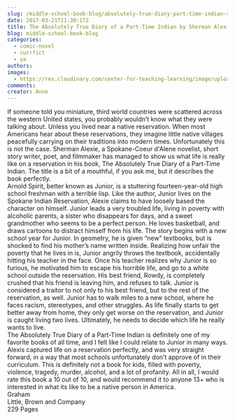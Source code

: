 ```yaml
---
slug: /middle-school-book-blog/absolutely-true-diary-part-time-indian-sherman-alexie
date: 2017-03-21T21:30:17Z
title: The Absolutely True Diary of a Part-Time Indian by Sherman Alexie
blog: middle-school-book-blog
categories:
  - comic-novel
  - currfict
  - ya
authors:
images:
  - https://res.cloudinary.com/center-for-teaching-learning/image/upload/v1659659090/6881eed3f57f35152cae7b85252d784d-199x300.jpg.jpg
comments:
creator: Anne
---
```


 If someone told you miniature, third world countries were scattered across the western United states, you probably wouldn’t know what they were talking about. Unless you lived near a native reservation. When most Americans hear about these reservations, they imagine little native villages peacefully carrying on their traditions into modern times. Unfortunately this is not the case. Sherman Alexie, a Spokane-Coeur d'Alene novelist, short story writer, poet, and filmmaker has managed to show us what life is really like on a reservation in his book, The Absolutely True Diary of a Part-Time Indian. The title is a bit of a mouthful, if you ask me, but it describes the book perfectly.<br />Arnold Spirit, better known as Junior, is a stuttering fourteen-year-old high school freshman with a terrible lisp. Like the author, Junior lives on the Spokane Indian Reservation, Alexie claims to have loosely based the character on himself. Junior leads a very troubled life, living in poverty with alcoholic parents, a sister who disappears for days, and a sweet grandmother who seems to be a perfect person. He loves basketball, and draws cartoons to distract himself from his life. The story begins with a new school year for Junior. In geometry, he is given “new” textbooks, but is shocked to find his mother’s name written inside. Realizing how unfair the poverty that he lives in is, Junior angrily throws the textbook, accidentally hitting his teacher in the face. Once his teacher realizes why Junior is so furious, he motivated him to escape his horrible life, and go to a white school outside the reservation. His best friend, Rowdy, is completely crushed that his friend is leaving him, and refuses to talk. Junior is considered a traitor to not only to his best friend, but to the rest of the reservation, as well. Junior has to walk miles to a new school, where he faces racism, stereotypes, and other struggles. As life finally starts to get better away from home, they only get worse on the reservation, and Junior is caught living two lives. Ultimately, he needs to decide which life he really wants to live.<br />The Absolutely True Diary of a Part-Time Indian is definitely one of my favorite books of all time, and I felt like I could relate to Junior in many ways. Alexis captured life on a reservation perfectly, and was very straight forward, in a way that most schools unfortunately don’t approve of in their curriculum. This is definitely not a book for kids, filled with poverty, violence, tragedy, murder, alcohol, and a lot of profanity. All in all, I would rate this book a 10 out of 10, and would recommend it to anyone 13+ who is interested in what its like to be a native person in America.<br />Graham<br />Little, Brown and Company<br />229 Pages

